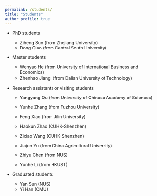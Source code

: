 ```yaml
---
permalink: /students/
title: "Students"
author_profile: true
---
```


- PhD students
	- Ziheng Sun (from Zhejiang University)
	- Dong Qiao (from Central South University)

- Master students
	- Wenyao He (from University of International Business and Economics)
	- Zhenhao Jiang（from Dalian University of Technology)	 

- Research assistants or visiting students
	- Yangyang Qu (from University of Chinese Academy of Sciences) 
	- Yunhe Zhang (from Fuzhou University)
	- Feng Xiao (from Jilin University)
	- Haokun Zhao (CUHK-Shenzhen)
	- Zixiao Wang (CUHK-Shenzhen)
        
	- Jiajun Yu (from China Agricultural University)
        
	- Zhiyu Chen (from NUS)
        
	- Yunhe Li (from HKUST)

- Graduated students
	- Yan Sun (NUS)
	- Yi Han (CMU)
 
